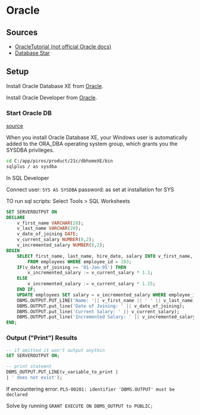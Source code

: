 # Oracle

## Sources
- [OracleTutorial (not official Oracle docs)](https://www.oracletutorial.com/)
- [Database Star](https://www.databasestar.com/oracle-database/)

## Setup

Install Oracle Database XE from [Oracle](https://www.oracle.com/database/technologies/appdev/xe.html).

Install Oracle Developer from [Oracle](https://www.oracle.com/database/sqldeveloper/technologies/download/).


### Start Oracle DB

[source](https://docs.oracle.com/en/database/oracle/oracle-database/18/xeinw/connecting-oracle-database-xe.html)

When you install Oracle Database XE, your Windows user is automatically added to the ORA_DBA operating system group, which grants you the SYSDBA privileges.

```bash
cd C:/app/piros/product/21c/dbhomeXE/bin
sqlplus / as sysdba
```

In SQL Developer

Connect
user: `SYS AS SYSDBA`
password: as set at  installation for SYS


TO run sql scripts:
Select Tools > SQL Worksheets


```sql
SET SERVEROUTPUT ON
DECLARE
    v_first_name VARCHAR(20);
    v_last_name VARCHAR(20);
    v_date_of_joining DATE;
    v_current_salary NUMBER(8,2);
    v_incremented_salary NUMBER(8,2);
BEGIN
    SELECT first_name, last_name, hire_date, salary INTO v_first_name, v_last_name, v_date_of_joining, v_current_salary
        FROM employees WHERE employee_id = 103;
    IF(v_date_of_joining >= '01-Jan-95') THEN
        v_incremented_salary := v_current_salary * 1.1;
    ELSE
        v_incremented_salary := v_current_salary * 1.15;
    END IF;
    UPDATE employees SET salary = v_incremented_salary WHERE employee_id = 103;
    DBMS.OUTPUT.PUT_LINE('Name: '|| v_first_name || ' ' || v_last_name);
    DBMS.OUTPUT.put_line('Date of Joining: ' || v_date_of_joining);
    DBMS.OUTPUT.put_line('Current Salary: ' || v_current_salary);
    DBMS.OUTPUT.put_line('Incremented Salary: ' || v_incremented_salary);
END;
```

### Output ("Print") Results

```sql
-- if omitted it won't output anythin
SET SERVEROUTPUT ON;

-- print statemnt
DBMS_OUTPUT.PUT_LINE(v_variable_to_print |
| ' does not exist');
```


If encountering error: `PLS-00201: identifier 'DBMS.OUTPUT' must be declared`

Solve by running `GRANT EXECUTE ON DBMS_OUTPUT to PUBLIC;`


